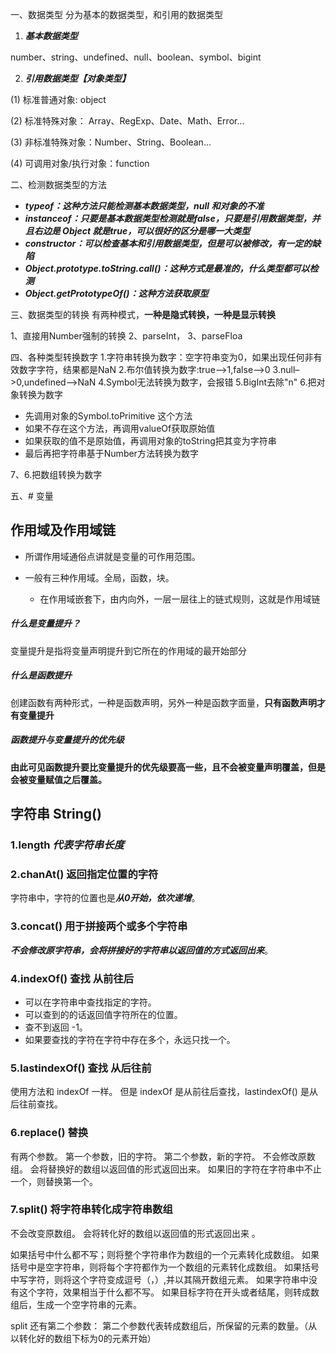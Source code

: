 一、数据类型
分为基本的数据类型，和引用的数据类型
1. ***基本数据类型***

number、string、undefined、null、boolean、symbol、bigint

2. ***引用数据类型【对象类型】***

(1) 标准普通对象: object

(2) 标准特殊对象： Array、RegExp、Date、Math、Error...

(3) 非标准特殊对象：Number、String、Boolean...

(4) 可调用对象/执行对象：function


二、检测数据类型的方法

- ***typeof：这种方法只能检测基本数据类型，null 和对象的不准***
- ***instanceof：只要是基本数据类型检测就是false，只要是引用数据类型，并且右边是 Object 就是true，可以很好的区分是哪一大类型***
- ***constructor：可以检查基本和引用数据类型，但是可以被修改，有一定的缺陷***
- ***Object.prototype.toString.call()：这种方式是最准的，什么类型都可以检测***
- ***Object.getPrototypeOf()：这种方法获取原型***

三、数据类型的转换
有两种模式，**一种是隐式转换，一种是显示转换**

1、直接用Number强制的转换
2、parseInt，
3、parseFloa


四、各种类型转换数字
1.字符串转换为数字：空字符串变为0，如果出现任何非有效数字字符，结果都是NaN
2.布尔值转换为数字:true–>1,false–>0
3.null–>0,undefined–>NaN
4.Symbol无法转换为数字，会报错
5.BigInt去除"n"
6.把对象转换为数字

- 先调用对象的Symbol.toPrimitive 这个方法
- 如果不存在这个方法，再调用valueOf获取原始值
- 如果获取的值不是原始值，再调用对象的toString把其变为字符串
- 最后再把字符串基于Number方法转换为数字

7、6.把数组转换为数字

五、# 变量

## 作用域及作用域链

- 所谓作用域通俗点讲就是变量的可作用范围。

- 一般有三种作用域。全局，函数，块。
  - 在作用域嵌套下，由内向外，一层一层往上的链式规则，这就是作用域链

##### 什么是变量提升？

变量提升是指将变量声明提升到它所在的作用域的最开始部分
##### 什么是函数提升

 创建函数有两种形式，一种是函数声明，另外一种是函数字面量，**只有函数声明才有变量提升**

##### 函数提升与变量提升的优先级
**由此可见函数提升要比变量提升的优先级要高一些，且不会被变量声明覆盖，但是会被变量赋值之后覆盖。**


## 字符串 String()

### 1.length     ***代表字符串长度***


### 2.chanAt() 返回指定位置的字符

字符串中，字符的位置也是***从0开始，依次递增***。

### 3.concat() 用于拼接两个或多个字符串

***不会修改原字符串，会将拼接好的字符串以返回值的方式返回出来***。

### 4.indexOf() 查找    从前往后

- 可以在字符串中查找指定的字符。
-  可以查到的的话返回值字符所在的位置。
-  查不到返回 -1。
-  如果要查找的字符在字符中存在多个，永远只找一个。


### 5.lastindexOf() 查找  从后往前

使用方法和 indexOf 一样。
 但是 indexOf 是从前往后查找，lastindexOf() 是从后往前查找。

 ### 6.replace() 替换

有两个参数。
 第一个参数，旧的字符。
 第二个参数，新的字符。
 不会修改原数组。
 会将替换好的数组以返回值的形式返回出来。
 如果旧的字符在字符串中不止一个，则替换第一个。


### 7.split()   将字符串转化成字符串数组

不会改变原数组。
 会将转化好的数组以返回值的形式返回出来 。

如果括号中什么都不写；则将整个字符串作为数组的一个元素转化成数组。
 如果括号中是空字符串，则将每个字符都作为一个数组的元素转化成数组。
 如果括号中写字符，则将这个字符变成逗号（，）,并以其隔开数组元素。
 如果字符串中没有这个字符，效果相当于什么都不写。
 如果目标字符在开头或者结尾，则转成数组后，生成一个空字符串的元素。

split 还有第二个参数：
 第二个参数代表转成数组后，所保留的元素的数量。（从以转化好的数组下标为0的元素开始）


